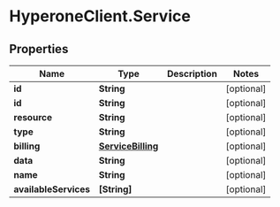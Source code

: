 # HyperoneClient.Service

## Properties

Name | Type | Description | Notes
------------ | ------------- | ------------- | -------------
**id** | **String** |  | [optional] 
**id** | **String** |  | [optional] 
**resource** | **String** |  | [optional] 
**type** | **String** |  | [optional] 
**billing** | [**ServiceBilling**](ServiceBilling.md) |  | [optional] 
**data** | **String** |  | [optional] 
**name** | **String** |  | [optional] 
**availableServices** | **[String]** |  | [optional] 


